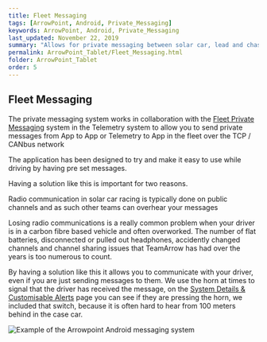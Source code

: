 ```yaml
---
title: Fleet Messaging
tags: [ArrowPoint, Android, Private_Messaging]
keywords: ArrowPoint, Android, Private_Messaging
last_updated: November 22, 2019
summary: "Allows for private messaging between solar car, lead and chase car and the Telemetry system."
permalink: ArrowPoint_Tablet/Fleet_Messaging.html
folder: ArrowPoint_Tablet
order: 5
---
```


## Fleet Messaging
The private messaging system works in collaboration with the [Fleet Private Messaging](../ArrowPoint_Telemetry/Fleet_Messaging.html) system in the Telemetry system to allow you to send private messages from App to App or Telemetry to App in the fleet over the TCP / CANbus network

The application has been designed to try and make it easy to use while driving by having pre set messages.

Having a solution like this is important for two reasons.

Radio communication in solar car racing is typically done on public channels and as such other teams can overhear your messages

Losing radio communications is a really common problem when your driver is in a carbon fibre based vehicle and often overworked. The number of flat batteries, disconnected or pulled out headphones, accidently changed channels and channel sharing issues that TeamArrow has had over the years is too numerous to count.

By having a solution like this it allows you to communicate with your driver, even if you are just sending messages to them. We use the horn at times to signal that the driver has received the message, on the [System Details & Customisable Alerts](SystemDetails.html) page you can see if they are pressing the horn, we included that switch, because it is often hard to hear from 100 meters behind in the case car.

![Example of the Arrowpoint Android messaging system]({{site.dox.baseurl}}/images/android_messaging.png)
